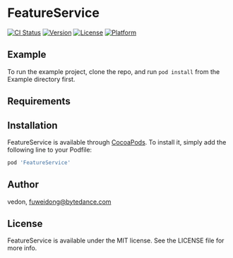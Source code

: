 # FeatureService

[![CI Status](https://img.shields.io/travis/vedon/FeatureService.svg?style=flat)](https://travis-ci.org/vedon/FeatureService)
[![Version](https://img.shields.io/cocoapods/v/FeatureService.svg?style=flat)](https://cocoapods.org/pods/FeatureService)
[![License](https://img.shields.io/cocoapods/l/FeatureService.svg?style=flat)](https://cocoapods.org/pods/FeatureService)
[![Platform](https://img.shields.io/cocoapods/p/FeatureService.svg?style=flat)](https://cocoapods.org/pods/FeatureService)

## Example

To run the example project, clone the repo, and run `pod install` from the Example directory first.

## Requirements

## Installation

FeatureService is available through [CocoaPods](https://cocoapods.org). To install
it, simply add the following line to your Podfile:

```ruby
pod 'FeatureService'
```

## Author

vedon, fuweidong@bytedance.com

## License

FeatureService is available under the MIT license. See the LICENSE file for more info.
